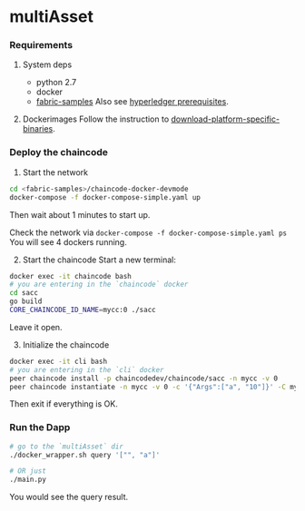 # multiAsset

### Requirements
1. System deps
    - python 2.7
    - docker
    - [fabric-samples](https://github.com/hyperledger/fabric-samples.git)
Also see [hyperledger prerequisites](http://hyperledger-fabric.readthedocs.io/en/latest/prereqs.html#prerequisites).

2. Dockerimages
Follow the instruction to [download-platform-specific-binaries](http://hyperledger-fabric.readthedocs.io/en/latest/samples.html#download-platform-specific-binaries).

### Deploy the chaincode
1. Start the network
```bash
cd <fabric-samples>/chaincode-docker-devmode
docker-compose -f docker-compose-simple.yaml up
```
Then wait about 1 minutes to start up.

Check the network via
`docker-compose -f docker-compose-simple.yaml ps`
You will see 4 dockers running.

2. Start the chaincode
Start a new terminal:
```bash
docker exec -it chaincode bash
# you are entering in the `chaincode` docker
cd sacc
go build
CORE_CHAINCODE_ID_NAME=mycc:0 ./sacc
```
Leave it open.

3. Initialize the chaincode
```bash
docker exec -it cli bash
# you are entering in the `cli` docker
peer chaincode install -p chaincodedev/chaincode/sacc -n mycc -v 0
peer chaincode instantiate -n mycc -v 0 -c '{"Args":["a", "10"]}' -C myc
```
Then exit if everything is OK.

### Run the Dapp
```bash
# go to the `multiAsset` dir
./docker_wrapper.sh query '["", "a"]'

# OR just
./main.py
```
You would see the query result.

